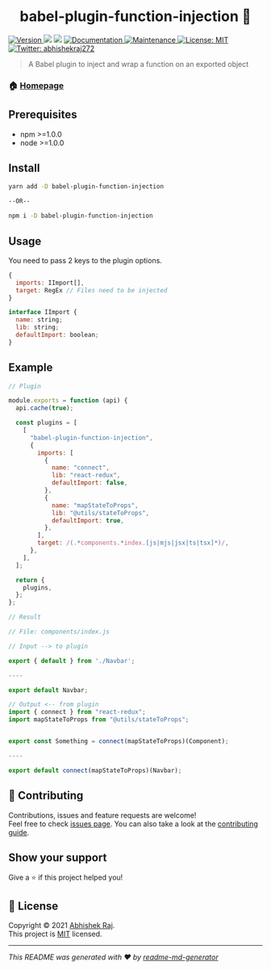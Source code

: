 <h1 align="center">babel-plugin-function-injection 👋</h1>
<p>
  <a href="https://www.npmjs.com/package/babel-plugin-function-injection" target="_blank">
    <img alt="Version" src="https://img.shields.io/npm/v/babel-plugin-function-injection.svg">
  </a>
  <img src="https://img.shields.io/badge/npm-%3E%3D1.0.0-blue.svg" />
  <img src="https://img.shields.io/badge/node-%3E%3D1.0.0-blue.svg" />
  <a href="https://github.com/abhishekraj272/babel-plugin-function-injection#readme" target="_blank">
    <img alt="Documentation" src="https://img.shields.io/badge/documentation-yes-brightgreen.svg" />
  </a>
  <a href="https://github.com/abhishekraj272/babel-plugin-function-injection/graphs/commit-activity" target="_blank">
    <img alt="Maintenance" src="https://img.shields.io/badge/Maintained%3F-yes-green.svg" />
  </a>
  <a href="https://github.com/abhishekraj272/babel-plugin-function-injection/blob/master/LICENSE" target="_blank">
    <img alt="License: MIT" src="https://img.shields.io/github/license/abhishekraj272/babel-plugin-function-injection" />
  </a>
  <a href="https://twitter.com/abhishekraj272" target="_blank">
    <img alt="Twitter: abhishekraj272" src="https://img.shields.io/twitter/follow/abhishekraj272.svg?style=social" />
  </a>
</p>

> A Babel plugin to inject and wrap a function on an exported object

### 🏠 [Homepage](https://github.com/abhishekraj272/babel-plugin-function-injection#readme)

## Prerequisites

- npm >=1.0.0
- node >=1.0.0

## Install

```sh
yarn add -D babel-plugin-function-injection

--OR--

npm i -D babel-plugin-function-injection
```

## Usage

You need to pass 2 keys to the plugin options.

```js
{
  imports: IImport[],
  target: RegEx // Files need to be injected
}

interface IImport {
  name: string;
  lib: string;
  defaultImport: boolean;
}
```

## Example  

```js
// Plugin

module.exports = function (api) {
  api.cache(true);

  const plugins = [
    [
      "babel-plugin-function-injection", 
      {
        imports: [
          {
            name: "connect",
            lib: "react-redux",
            defaultImport: false,
          },
          {
            name: "mapStateToProps",
            lib: "@utils/stateToProps",
            defaultImport: true,
          },
        ],
        target: /(.*components.*index.[js|mjs|jsx|ts|tsx]*)/,
      },
    ],
  ];

  return {
    plugins,
  };
};

// Result

// File: components/index.js

// Input --> to plugin

export { default } from './Navbar';

----

export default Navbar;

// Output <-- from plugin
import { connect } from "react-redux";
import mapStateToProps from "@utils/stateToProps";


export const Something = connect(mapStateToProps)(Component);

----

export default connect(mapStateToProps)(Navbar);
```

## 🤝 Contributing

Contributions, issues and feature requests are welcome!<br />Feel free to check [issues page](https://github.com/abhishekraj272/babel-plugin-function-injection/issues). You can also take a look at the [contributing guide]( ).

## Show your support

Give a ⭐️ if this project helped you!

## 📝 License

Copyright © 2021 [Abhishek Raj](https://github.com/abhishekraj272).<br />
This project is [MIT](https://github.com/abhishekraj272/babel-plugin-function-injection/blob/master/LICENSE) licensed.

***
_This README was generated with ❤️ by [readme-md-generator](https://github.com/kefranabg/readme-md-generator)_
